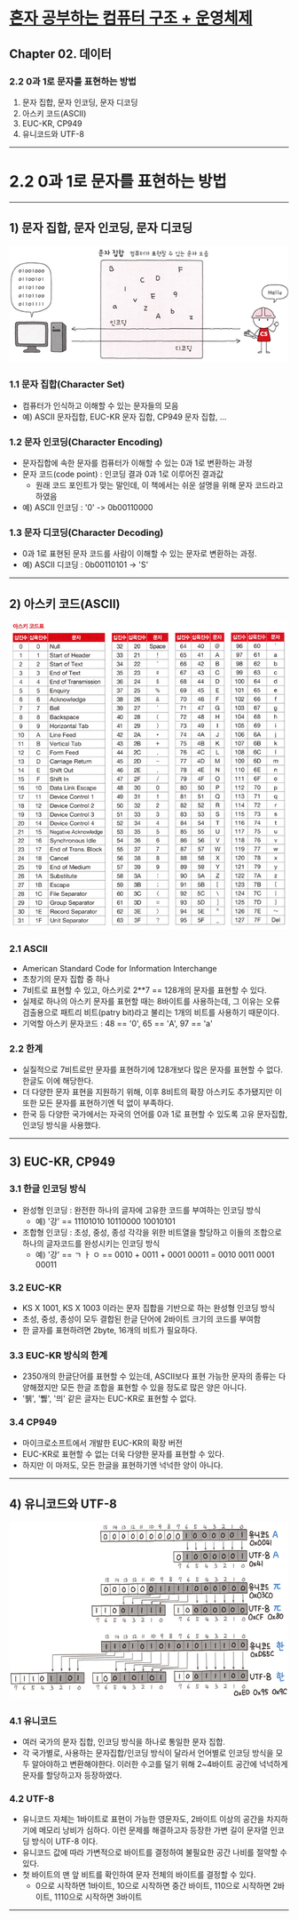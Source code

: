 # <a href = "../README.md" target="_blank">혼자 공부하는 컴퓨터 구조 + 운영체제</a>
## Chapter 02. 데이터
### 2.2 0과 1로 문자를 표현하는 방법
1) 문자 집합, 문자 인코딩, 문자 디코딩
2) 아스키 코드(ASCII)
3) EUC-KR, CP949
4) 유니코드와 UTF-8

---

# 2.2 0과 1로 문자를 표현하는 방법

---

## 1) 문자 집합, 문자 인코딩, 문자 디코딩
![character-set](img/character-set.jpg)

### 1.1 문자 집합(Character Set)
- 컴퓨터가 인식하고 이해할 수 있는 문자들의 모음
- 예) ASCII 문자집합, EUC-KR 문자 집합, CP949 문자 집합, ...

### 1.2 문자 인코딩(Character Encoding)
- 문자집합에 속한 문자를 컴퓨터가 이해할 수 있는 0과 1로 변환하는 과정
- 문자 코드(code point) : 인코딩 결과 0과 1로 이루어진 결과값
  - 원래 코드 포인트가 맞는 말인데, 이 책에서는 쉬운 설명을 위해 문자 코드라고 하였음
- 예) ASCII 인코딩 : '0' -> 0b00110000

### 1.3 문자 디코딩(Character Decoding)
- 0과 1로 표현된 문자 코드를 사람이 이해할 수 있는 문자로 변환하는 과정.
- 예) ASCII 디코딩 : 0b00110101 -> 'S'

---

## 2) 아스키 코드(ASCII)
![ascii](img/ascii.jpg)

### 2.1 ASCII
- American Standard Code for Information Interchange
- 초창기의 문자 집합 중 하나
- 7비트로 표현할 수 있고, 아스키로 2**7 == 128개의 문자를 표현할 수 있다.
- 실제로 하나의 아스키 문자를 표현할 때는 8바이트를 사용하는데,
그 이유는 오류 검출용으로 패트리 비트(patry bit)라고 불리는 1개의 비트를 사용하기 때문이다.
- 기억할 아스키 문자코드 : 48 == '0', 65 == 'A', 97 == 'a'

### 2.2 한계
- 실질적으로 7비트로만 문자를 표현하기에 128개보다 많은 문자를 표현할 수 없다. 한글도 이에 해당한다.
- 더 다양한 문자 표현을 지원하기 위해, 이후 8비트의 확장 아스키도 추가됐지만 이 또한 모든 문자를 표현하기엔
턱 없이 부족하다.
- 한국 등 다양한 국가에서는 자국의 언어를 0과 1로 표현할 수 있도록 고유 문자집합, 인코딩 방식을 사용했다.

---

## 3) EUC-KR, CP949

### 3.1 한글 인코딩 방식
- 완성형 인코딩 : 완전한 하나의 글자에 고유한 코드를 부여하는 인코딩 방식
  - 예) '강' == 11101010 10110000 10010101
- 조합형 인코딩 : 초성, 중성, 종성 각각을 위한 비트열을 할당하고 이들의 조합으로 하나의 글자코드를 완성시키는 인코딩 방식
  - 예) '강' == ㄱ ㅏ ㅇ == 0010 + 0011 + 0001 00011 = 0010 0011 0001 00011

### 3.2 EUC-KR
- KS X 1001, KS X 1003 이라는 문자 집합을 기반으로 하는 완성형 인코딩 방식
- 초성, 중성, 종성이 모두 결합된 한글 단어에 2바이트 크기의 코드를 부여함
- 한 글자를 표현하려면 2byte, 16개의 비트가 필요하다.

### 3.3 EUC-KR 방식의 한계
- 2350개의 한글단어를 표현할 수 있는데, ASCII보다 표현 가능한 문자의 종류는 다양해졌지만
모든 한글 조합을 표현할 수 있을 정도로 많은 양은 아니다.
- '뷁', '쀓', '믜' 같은 글자는 EUC-KR로 표현할 수 없다.

### 3.4 CP949
- 마이크로소프트에서 개발한 EUC-KR의 확장 버전
- EUC-KR로 표현할 수 없는 더욱 다양한 문자를 표현할 수 있다.
- 하지만 이 마저도, 모든 한글을 표현하기엔 넉넉한 양이 아니다.

---

## 4) 유니코드와 UTF-8
![utf-8](img/utf-8.jpg)

### 4.1 유니코드
- 여러 국가의 문자 집합, 인코딩 방식을 하나로 통일한 문자 집합.
- 각 국가별로, 사용하는 문자집합/인코딩 방식이 달라서 언어별로 인코딩 방식을 모두 알아야하고 변환해야한다.
이러한 수고를 덜기 위해 2~4바이트 공간에 넉넉하게 문자를 할당하고자 등장하였다.

### 4.2 UTF-8
- 유니코드 자체는 1바이트로 표현이 가능한 영문자도, 2바이트 이상의 공간을 차지하기에 메모리 낭비가 심하다.
이런 문제를 해결하고자 등장한 가변 길이 문자열 인코딩 방식이 UTF-8 이다.
- 유니코드 값에 따라 가변적으로 바이트를 결정하여 불필요한 공간 나비를 절약할 수 있다.
- 첫 바이트의 맨 앞 비트를 확인하여 문자 전체의 바이트를 결정할 수 있다. 
  - 0으로 시작하면 1바이트, 10으로 시작하면 중간 바이트, 110으로 시작하면 2바이트, 1110으로 시작하면 3바이트

---
